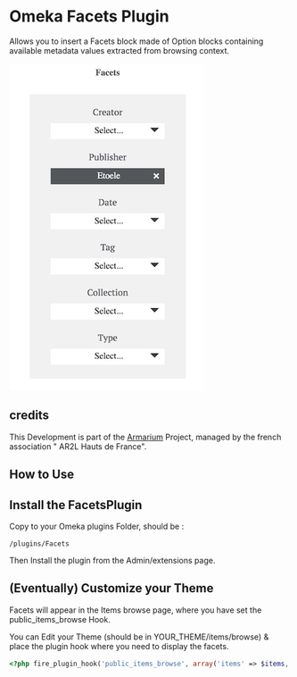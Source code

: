 # Omeka Facets Plugin

Allows you to insert a Facets block made of Option blocks containing available metadata values extracted from browsing context.

![Facets screenshot](./facets.jpg)

## credits

This Development is part of the [Armarium](http://www.armarium-hauts-de-france.fr) Project, managed by the french association " AR2L Hauts de France".

## How to Use

## Install the FacetsPlugin

Copy to your Omeka plugins Folder, should be :
```
/plugins/Facets
```

Then Install the plugin from the Admin/extensions page.

## (Eventually) Customize your Theme

Facets will appear in the Items browse page, where you have set the public_items_browse Hook.

You can Edit your Theme (should be in YOUR_THEME/items/browse) & place the plugin hook where you need to display the facets.

```php
<?php fire_plugin_hook('public_items_browse', array('items' => $items, 'view' => $this)); ?>
```
